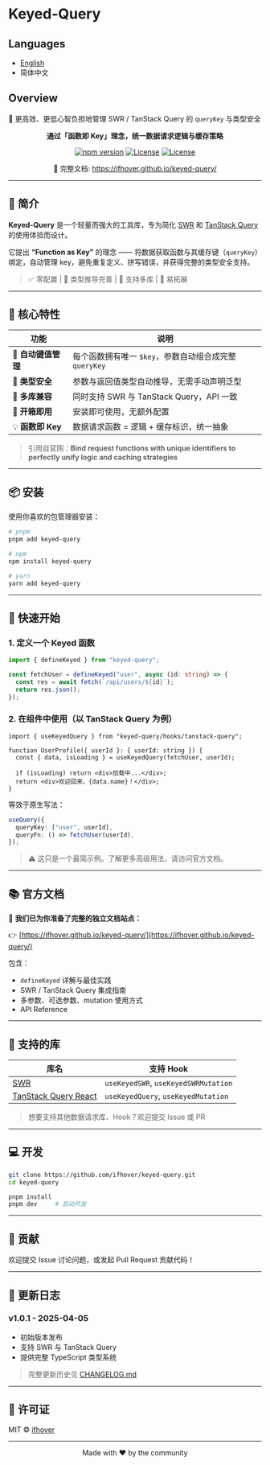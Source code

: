 # Keyed-Query

## Languages

- [English](README.md)
- 简体中文

## Overview

🔑 更高效、更低心智负担地管理 SWR / TanStack Query 的 `queryKey` 与类型安全

<p align="center">
  <strong>通过「函数即 Key」理念，统一数据请求逻辑与缓存策略</strong>
</p>

<p align="center">
  <a href="https://www.npmjs.com/package/keyed-query"><img src="https://img.shields.io/npm/v/keyed-query?color=blue" alt="npm version" /></a>
  <a href="https://opensource.org/licenses/MIT"><img src="https://img.shields.io/github/stars/ifhover/keyed-query" alt="License" /></a>
  <a href="https://opensource.org/licenses/MIT"><img src="https://img.shields.io/badge/license-MIT-green.svg" alt="License" /></a>
</p>

<p align="center">
  📘 完整文档: <a href="https://ifhover.github.io/keyed-query/">https://ifhover.github.io/keyed-query/</a>
</p>

---

## 📌 简介

**Keyed-Query** 是一个轻量而强大的工具库，专为简化 [SWR](https://swr.vercel.app) 和 [TanStack Query](https://tanstack.com/query) 的使用体验而设计。

它提出 **“Function as Key”** 的理念 —— 将数据获取函数与其缓存键（`queryKey`）绑定，自动管理 key，避免重复定义、拼写错误，并获得完整的类型安全支持。

> ✅ 零配置 | 🧪 类型推导完善 | 🔁 支持多库 | 🌱 易拓展

---

## 🌟 核心特性

| 功能                | 说明                                                   |
| ------------------- | ------------------------------------------------------ |
| 🔑 **自动键值管理** | 每个函数拥有唯一 `$key`，参数自动组合成完整 `queryKey` |
| 🎯 **类型安全**     | 参数与返回值类型自动推导，无需手动声明泛型             |
| 🔄 **多库兼容**     | 同时支持 SWR 与 TanStack Query，API 一致               |
| 🚀 **开箱即用**     | 安装即可使用，无额外配置                               |
| 💡 **函数即 Key**   | 数据请求函数 = 逻辑 + 缓存标识，统一抽象               |

> 引用自官网：**Bind request functions with unique identifiers to perfectly unify logic and caching strategies**

---

## 📦 安装

使用你喜欢的包管理器安装：

```bash
# pnpm
pnpm add keyed-query

# npm
npm install keyed-query

# yarn
yarn add keyed-query
```

---

## 🚀 快速开始

### 1. 定义一个 Keyed 函数

```ts
import { defineKeyed } from "keyed-query";

const fetchUser = defineKeyed("user", async (id: string) => {
  const res = await fetch(`/api/users/${id}`);
  return res.json();
});
```

### 2. 在组件中使用（以 TanStack Query 为例）

```tsx
import { useKeyedQuery } from "keyed-query/hooks/tanstack-query";

function UserProfile({ userId }: { userId: string }) {
  const { data, isLoading } = useKeyedQuery(fetchUser, userId);

  if (isLoading) return <div>加载中...</div>;
  return <div>欢迎回来，{data.name}！</div>;
}
```

等效于原生写法：

```ts
useQuery({
  queryKey: ["user", userId],
  queryFn: () => fetchUser(userId),
});
```

> ⚠️ 这只是一个最简示例。了解更多高级用法，请访问官方文档。

---

## 📚 官方文档

📘 **我们已为你准备了完整的独立文档站点：**

👉 [https://ifhover.github.io/keyed-query/](https://ifhover.github.io/keyed-query/)

包含：

- `defineKeyed` 详解与最佳实践
- SWR / TanStack Query 集成指南
- 多参数、可选参数、mutation 使用方式
- API Reference

---

## 🧩 支持的库

| 库名                                               | 支持 Hook                            |
| -------------------------------------------------- | ------------------------------------ |
| [SWR](https://swr.vercel.app)                      | `useKeyedSWR`, `useKeyedSWRMutation` |
| [TanStack Query React](https://tanstack.com/query) | `useKeyedQuery`, `useKeyedMutation`  |

> 想要支持其他数据请求库、Hook？欢迎提交 Issue 或 PR

---

## 💻 开发

```bash
git clone https://github.com/ifhover/keyed-query.git
cd keyed-query

pnpm install
pnpm dev     # 启动开发
```

---

## 🤝 贡献

欢迎提交 Issue 讨论问题，或发起 Pull Request 贡献代码！

---

## 📜 更新日志

### v1.0.1 - 2025-04-05

- 初始版本发布
- 支持 SWR 与 TanStack Query
- 提供完整 TypeScript 类型系统

> 完整更新历史见 [CHANGELOG.md](./CHANGELOG.md)

---

## 📄 许可证

MIT © [ifhover](https://github.com/ifhover)

---

<p align="center">
  Made with ❤️ by the community
</p>

